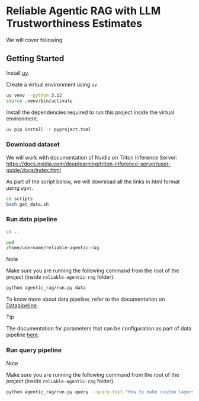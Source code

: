 # Reliable Agentic RAG with LLM Trustworthiness Estimates

We will cover following

## Getting Started

Install [uv](https://docs.astral.sh/uv/).

Create a virtual environment using `uv`

```bash
uv venv --python 3.12
source .venv/bin/activate
```

Install the dependencies required to run this project inside the virtual environment.

```bash
uv pip install -r pyproject.toml
```

### Download dataset

We will work with documentation of Nvidia on Triton Inference Server: <https://docs.nvidia.com/deeplearning/triton-inference-server/user-guide/docs/index.html>

As part of the script below, we will download all the links in html format using `wget`.

```bash
cd scripts
bash get_data.sh
```

### Run data pipeline

```bash
cd ..

pwd
/home/username/reliable-agentic-rag
```

> [!Note]
> Make sure you are running the following command from the root of the project (inside `reliable-agentic-rag` folder).

```bash
python agentic_rag/run.py data
```

To know more about data pipeline, refer to the documentation on [Datapipeline](./docs/Datapipeline.md).

> [!TIP]
> The documentation for parameters that can be configuration as part of data pipeline [here](./docs/Datapipeline.md#configuration).

### Run query pipeline

> [!Note]
> Make sure you are running the following command from the root of the project (inside `reliable-agentic-rag` folder).

```bash
python agentic_rag/run.py query --query-text "How to make custom layers of TensorRT work in Triton?"
```
